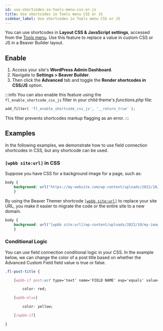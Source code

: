 ```yaml
---
id: use-shortcodes-in-tools-menu-css-or-js
title: Use shortcodes in Tools menu CSS or JS
sidebar_label: Use shortcodes in Tools menu CSS or JS
---
```


You can use shortcodes in **Layout CSS & JavaScript settings**, accessed from the [Tools menu](/beaver-builder/getting-started/bb-editor-basics/tools-menu.md). Use this feature to replace a value in custom CSS or JS in a Beaver Builder layout.

## Enable

1. Access your site's **WordPress Admin Dashboard**.
2. Navigate to **Settings > Beaver Builder**.
3. Then click the **Advanced** tab and toggle the **Render shortcodes in CSS/JS** option.

:::info
You can also enable this feature using the `fl_enable_shortcode_css_js` filter in your child theme's *functions.php* file:

```php
add_filter( 'fl_enable_shortcode_css_js', '__return_true' );
```

This filter prevents shortcodes markup flagging as an error.
:::

## Examples

In the following examples, we demonstrate how to use field connection shortcodes in CSS, but any shortcode can be used.

### `[wpbb site:url]` in CSS

Suppose you have CSS for a background image for a page, such as:

```css
body {
    background: url("https://my-website.com/wp-content/uploads/2022/10/my-image.jpg");
    }
```

By using the Beaver Themer shortcode [`[wpbb site:url]`](../shortcodes.md#site-url) to replace your site URL, you make it easier to migrate the code or the entire site to a new domain.

```css
body {
    background: url("[wpbb site:url]/wp-content/uploads/2022/10/my-image.jpg");
    }
```

### Conditional Logic

You can use field connection conditional logic in your CSS. In the example below, we can change the color of a post title based on whether the Advanced Custom Field field value is true or false.

```css
.fl-post-title {

    [wpbb-if post:acf type='text' name='FIELD NAME' exp='equals' value='SOME VALUE']

        color: red;

    [wpbb-else]

        color: yellow;

    [/wpbb-if]

}
```